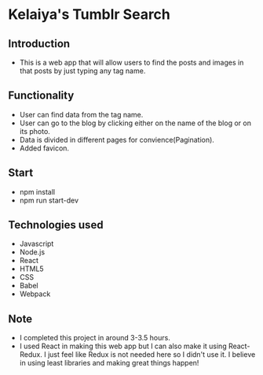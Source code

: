 # Kelaiya's Tumblr Search

## Introduction
* This is a web app that will allow users to find the posts and images in that posts by just typing any tag name. 

## Functionality
* User can find data from the tag name.
* User can go to the blog by clicking either on the name of the blog or on its photo.
* Data is divided in different pages for convience(Pagination). 
* Added favicon.

## Start
* npm install
* npm run start-dev

## Technologies used
* Javascript
* Node.js
* React
* HTML5
* CSS
* Babel
* Webpack

## Note
* I completed this project in around 3-3.5 hours.
* I used React in making this web app but I can also make it using React-Redux. I just feel like Redux is not needed here so I didn't use it. I believe in using least libraries and making great things happen!
